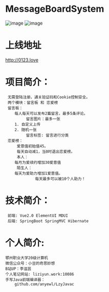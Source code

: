 # MessageBoardSystem
![image](https://user-images.githubusercontent.com/57382728/163710640-e1490322-e7e1-4bad-a030-52b5b015e243.png)
![image](https://user-images.githubusercontent.com/57382728/163710676-d6c4e2a2-f322-415e-be20-5cefab58ec21.png)

# 上线地址
  http://0123.love

# 项目简介：
     无需登陆注册，通关验证码和Cookie控制安全。
     两个模块：留言板 和 恋爱榜
     留言板：
        每人每天可以发布2篇留言，最多5条评论。
             留言图片：最多一张	
		1. 自定义上传
		2. 随机一张
             留言标签: 留言进行分类
     恋爱榜：
	     爱意值初始值45。
	     每天自动减1，当0时退出恋爱榜。
	     本人：
		每月为爱续约增加30爱意值
	     陌生人：
		每天为爱助力增加1爱意值。
                 每天最多可以被10个人助力！
# 技术简介：
     前端: Vue2.0 ElementUI MDUI
     后端: SpringBoot SpringMVC Hibernate 
     
# 个人简介:
	鄂州职业大学20级计算机
	微信公众号：小豆的奇思妙想
	B站UP：李滋芸
	个人笔记网站: liziyun.work:10086
	手写Java前端编译器：
	    github.com/anyewl/LzyJavac
